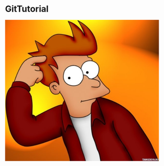 # GitTutorial
 
 ![Image alt](https://github.com/KristinOsmakov/photo-for-cv/raw/main/image1.png)
 
